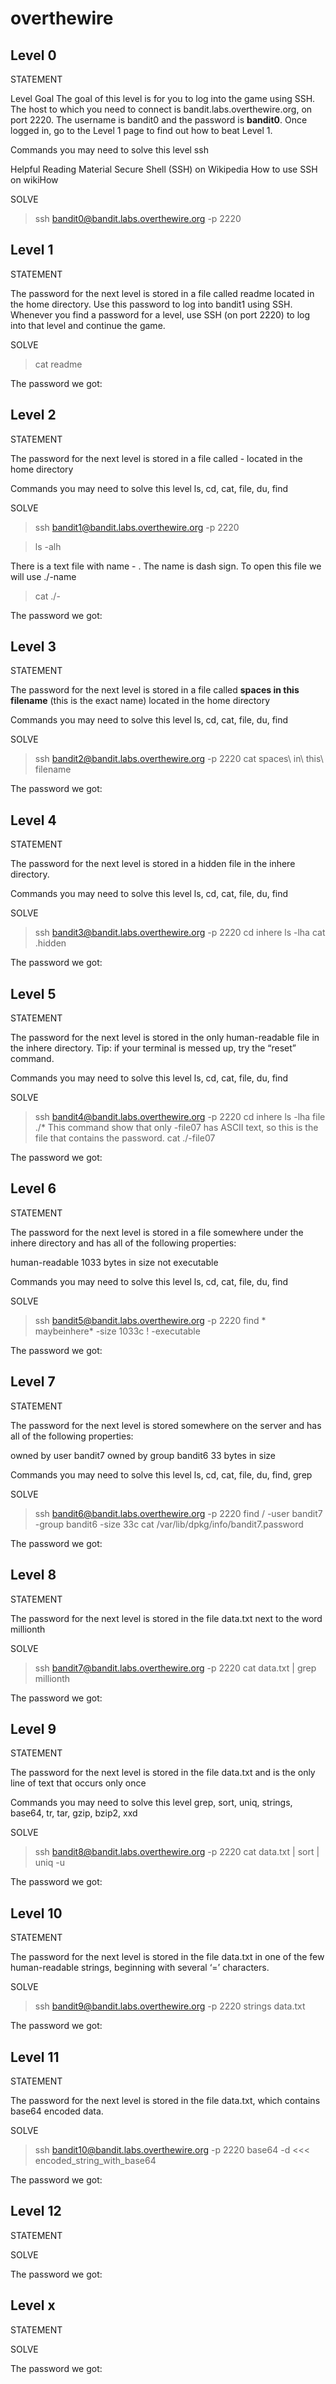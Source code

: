 # overthewire

Level 0
-------------
STATEMENT

Level Goal
The goal of this level is for you to log into the game using SSH. The host to which you need to connect is bandit.labs.overthewire.org, on port 2220. 
The username is bandit0 and the password is **bandit0**. Once logged in, go to the Level 1 page to find out how to beat Level 1.

Commands you may need to solve this level
ssh

Helpful Reading Material
Secure Shell (SSH) on Wikipedia
How to use SSH on wikiHow

SOLVE

> ssh bandit0@bandit.labs.overthewire.org -p 2220



Level 1
-------------
STATEMENT

The password for the next level is stored in a file called readme located in the home directory. Use this password to log into bandit1 using SSH. Whenever you find a password for a level, use SSH (on port 2220) to log into that level and continue the game.

SOLVE

> cat readme

The password we got: 



Level 2
-------------
STATEMENT

The password for the next level is stored in a file called - located in the home directory

Commands you may need to solve this level
ls, cd, cat, file, du, find

SOLVE

> ssh bandit1@bandit.labs.overthewire.org -p 2220

> ls -alh

There is a text file with name - . The name is dash sign. To open this file we will use ./-name

> cat ./-

The password we got: 


Level 3
-------------
STATEMENT

The password for the next level is stored in a file called **spaces in this filename** (this is the exact name) located in the home directory

Commands you may need to solve this level
ls, cd, cat, file, du, find

SOLVE

> ssh bandit2@bandit.labs.overthewire.org -p 2220
> cat spaces\ in\ this\ filename

The password we got: 


Level 4
-------------
STATEMENT

The password for the next level is stored in a hidden file in the inhere directory.

Commands you may need to solve this level
ls, cd, cat, file, du, find

SOLVE

> ssh bandit3@bandit.labs.overthewire.org -p 2220
> cd inhere
> ls -lha
> cat .hidden

The password we got: 

Level 5
-------------
STATEMENT

The password for the next level is stored in the only human-readable file in the inhere directory. Tip: if your terminal is messed up, try the “reset” command.

Commands you may need to solve this level
ls, cd, cat, file, du, find

SOLVE

> ssh bandit4@bandit.labs.overthewire.org -p 2220
> cd inhere
> ls -lha
> file ./*
This command show that only -file07 has ASCII text, so this is the file that contains the password.
> cat ./-file07

The password we got: 


Level 6
-------------
STATEMENT

The password for the next level is stored in a file somewhere under the inhere directory and has all of the following properties:

human-readable
1033 bytes in size
not executable

Commands you may need to solve this level
ls, cd, cat, file, du, find


SOLVE

> ssh bandit5@bandit.labs.overthewire.org -p 2220
> find * maybeinhere* -size 1033c ! -executable

The password we got: 


Level 7
-------------
STATEMENT

The password for the next level is stored somewhere on the server and has all of the following properties:

owned by user bandit7
owned by group bandit6
33 bytes in size

Commands you may need to solve this level
ls, cd, cat, file, du, find, grep

SOLVE

> ssh bandit6@bandit.labs.overthewire.org -p 2220
> find / -user bandit7 -group bandit6 -size 33c
> cat /var/lib/dpkg/info/bandit7.password

The password we got: 



Level 8
-------------
STATEMENT

The password for the next level is stored in the file data.txt next to the word millionth

SOLVE

> ssh bandit7@bandit.labs.overthewire.org -p 2220
> cat data.txt | grep millionth

The password we got: 


Level 9
-------------
STATEMENT

The password for the next level is stored in the file data.txt and is the only line of text that occurs only once

Commands you may need to solve this level
grep, sort, uniq, strings, base64, tr, tar, gzip, bzip2, xxd

SOLVE

> ssh bandit8@bandit.labs.overthewire.org -p 2220
> cat data.txt | sort | uniq -u

The password we got: 


Level 10
-------------
STATEMENT

The password for the next level is stored in the file data.txt in one of the few human-readable strings, beginning with several ‘=’ characters.

SOLVE

> ssh bandit9@bandit.labs.overthewire.org -p 2220
> strings data.txt

The password we got: 


Level 11
-------------
STATEMENT

The password for the next level is stored in the file data.txt, which contains base64 encoded data.

SOLVE

> ssh bandit10@bandit.labs.overthewire.org -p 2220
> base64 -d <<< encoded_string_with_base64

The password we got: 


Level 12
-------------
STATEMENT


SOLVE

The password we got: 


Level x
-------------
STATEMENT

SOLVE

The password we got: 


